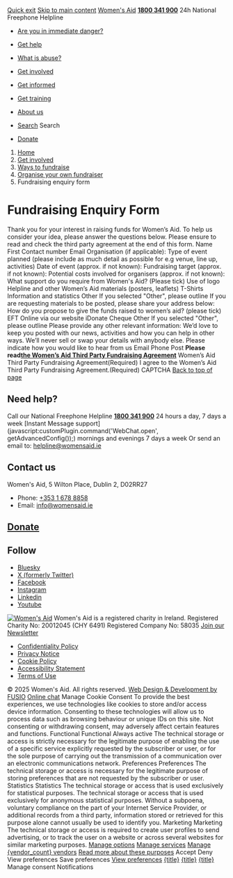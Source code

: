 [Quick exit](https://www.womensaid.ie/get-involved/ways-to-fundraise/organise-your-own-fundraiser/fundraising-enquiry-form/#exit)
[Skip to main content](https://www.womensaid.ie/get-involved/ways-to-fundraise/organise-your-own-fundraiser/fundraising-enquiry-form/#pagecontent "Skip to main content")
[Women's Aid](https://www.womensaid.ie/)
**[1800 341 900](tel:1800341900)** 24h National Freephone Helpline
  * [Are you in immediate danger?](https://www.womensaid.ie/are-you-in-immediate-danger/)
  * [Get help](https://www.womensaid.ie/get-help/)
  * [What is abuse?](https://www.womensaid.ie/what-is-abuse/)
  * [Get involved](https://www.womensaid.ie/get-involved/)
  * [Get informed](https://www.womensaid.ie/get-informed/)
  * [Get training](https://www.womensaid.ie/get-training/)
  * [About us](https://www.womensaid.ie/about-us/)


  * [Search](https://www.womensaid.ie/get-involved/ways-to-fundraise/organise-your-own-fundraiser/fundraising-enquiry-form/)
Search
  * [Donate](https://www.womensaid.ie/get-involved/donate/)


  1. [Home](https://www.womensaid.ie/)
  2. [Get involved](https://www.womensaid.ie/get-involved/)
  3. [Ways to fundraise](https://www.womensaid.ie/get-involved/ways-to-fundraise/)
  4. [Organise your own fundraiser](https://www.womensaid.ie/get-involved/ways-to-fundraise/organise-your-own-fundraiser/)
  5. Fundraising enquiry form


# Fundraising Enquiry Form
Thank you for your interest in raising funds for Women’s Aid. To help us consider your idea, please answer the questions below. Please ensure to read and check the third party agreement at the end of this form.
Name
First
Contact number
Email
Organisation (if applicable):
Type of event planned (please include as much detail as possible for e.g venue, line up, activities)
Date of event (approx. if not known):
Fundraising target (approx. if not known):
Potential costs involved for organisers (approx. if not known):
What support do you require from Women's Aid? (Please tick)
Use of logo
Helpline and other Women’s Aid materials (posters, leaflets)
T-Shirts
Information and statistics
Other
If you selected "Other", please outline
If you are requesting materials to be posted, please share your address below:
How do you propose to give the funds raised to women’s aid? (please tick)
EFT
Online via our website
iDonate
Cheque
Other
If you selected "Other", please outline
Please provide any other relevant information:
We’d love to keep you posted with our news, activities and how you can help in other ways. We’ll never sell or swap your details with anybody else. Please indicate how you would like to hear from us
Email
Phone
Post
**Please read[the Women’s Aid Third Party Fundraising Agreement](https://www.womensaid.ie/get-involved/ways-to-fundraise/organise-your-own-fundraiser/third-party-fundraising-agreement/)**
Women’s Aid Third Party Fundraising Agreement(Required)
I agree to the Women’s Aid Third Party Fundraising Agreement.(Required)
CAPTCHA
[Back to top of page](https://www.womensaid.ie/get-involved/ways-to-fundraise/organise-your-own-fundraiser/fundraising-enquiry-form/#top)
## Need help?
Call our National Freephone Helpline **[1800 341 900](tel:1800341900)** 24 hours a day, 7 days a week 
[Instant Message support](javascript:customPlugin.command\('WebChat.open', getAdvancedConfig\(\)\);) mornings and evenings 7 days a week
Or send an email to: helpline@womensaid.ie
## Contact us
Women's Aid, 5 Wilton Place, Dublin 2, D02RR27
  * Phone: [+353 1 678 8858](tel:+35316788858)
  * Email: info@womensaid.ie


## [Donate](https://www.womensaid.ie/get-involved/donate/)
## Follow
  * [Bluesky](https://bsky.app/profile/womensaidireland.bsky.social)
  * [X (formerly Twitter)](https://x.com/Womens_Aid)
  * [Facebook](https://www.facebook.com/womensaid.ie)
  * [Instagram](https://www.instagram.com/womens.aid)
  * [Linkedin](https://www.linkedin.com/company/women's-aid/)
  * [Youtube](https://www.youtube.com/@womensaidireland)


[![Women's Aid](https://www.womensaid.ie/app/themes/womensaidsage9/resources/assets/img/womens-aid-logo-white.svg)](https://www.womensaid.ie/get-involved/ways-to-fundraise/organise-your-own-fundraiser/fundraising-enquiry-form/)
Women's Aid is a registered charity in Ireland.
Registered Charity No: 20012045 (CHY 6491) Registered Company No: 58035
[Join our Newsletter](https://www.womensaid.ie/get-informed/news-events/newsletter/)
  * [Confidentiality Policy](https://www.womensaid.ie/about-us/compliance/confidentiality-policy/)
  * [Privacy Notice](https://www.womensaid.ie/about-us/compliance/privacy-notice/)
  * [Cookie Policy](https://www.womensaid.ie/about-us/compliance/cookie-policy/)
  * [Accessibility Statement](https://www.womensaid.ie/about-us/compliance/accessibility-statement/)
  * [Terms of Use](https://www.womensaid.ie/about-us/compliance/terms-of-use/)


© 2025 Women's Aid. All rights reserved. [Web Design & Development by FUSIO](https://www.fusio.net/?utm_source=WomensAid&utm_medium=Website&utm_campaign=ClientLinks)
[Online chat](https://www.womensaid.ie/get-involved/ways-to-fundraise/organise-your-own-fundraiser/fundraising-enquiry-form/#chat)
Manage Cookie Consent
To provide the best experiences, we use technologies like cookies to store and/or access device information. Consenting to these technologies will allow us to process data such as browsing behaviour or unique IDs on this site. Not consenting or withdrawing consent, may adversely affect certain features and functions.
Functional Functional Always active 
The technical storage or access is strictly necessary for the legitimate purpose of enabling the use of a specific service explicitly requested by the subscriber or user, or for the sole purpose of carrying out the transmission of a communication over an electronic communications network.
Preferences Preferences
The technical storage or access is necessary for the legitimate purpose of storing preferences that are not requested by the subscriber or user.
Statistics Statistics
The technical storage or access that is used exclusively for statistical purposes. The technical storage or access that is used exclusively for anonymous statistical purposes. Without a subpoena, voluntary compliance on the part of your Internet Service Provider, or additional records from a third party, information stored or retrieved for this purpose alone cannot usually be used to identify you.
Marketing Marketing
The technical storage or access is required to create user profiles to send advertising, or to track the user on a website or across several websites for similar marketing purposes.
[Manage options](https://www.womensaid.ie/get-involved/ways-to-fundraise/organise-your-own-fundraiser/fundraising-enquiry-form/) [Manage services](https://www.womensaid.ie/get-involved/ways-to-fundraise/organise-your-own-fundraiser/fundraising-enquiry-form/) [Manage {vendor_count} vendors](https://www.womensaid.ie/get-involved/ways-to-fundraise/organise-your-own-fundraiser/fundraising-enquiry-form/) [Read more about these purposes](https://cookiedatabase.org/tcf/purposes/)
Accept Deny View preferences Save preferences [View preferences](https://www.womensaid.ie/get-involved/ways-to-fundraise/organise-your-own-fundraiser/fundraising-enquiry-form/)
[{title}](https://www.womensaid.ie/get-involved/ways-to-fundraise/organise-your-own-fundraiser/fundraising-enquiry-form/) [{title}](https://www.womensaid.ie/get-involved/ways-to-fundraise/organise-your-own-fundraiser/fundraising-enquiry-form/) [{title}](https://www.womensaid.ie/get-involved/ways-to-fundraise/organise-your-own-fundraiser/fundraising-enquiry-form/)
Manage consent
Notifications
